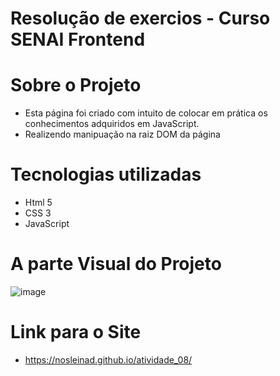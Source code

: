 # Resolução de exercios - Curso SENAI Frontend

# Sobre o Projeto
- Esta página foi criado com intuito de colocar em prática os conhecimentos adquiridos em JavaScript.
- Realizendo manipuação na raiz DOM da página

# Tecnologias utilizadas
- Html 5
- CSS 3
- JavaScript

# A parte Visual do Projeto
![image](https://user-images.githubusercontent.com/44067889/158879490-b0149af3-d3e2-4422-a7df-5c9c1755f152.png)

# Link para o Site
- https://nosleinad.github.io/atividade_08/
